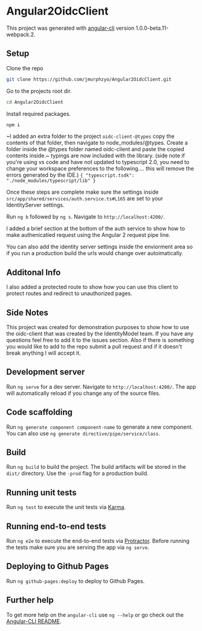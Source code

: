 # Angular2OidcClient

This project was generated with [angular-cli](https://github.com/angular/angular-cli) version 1.0.0-beta.11-webpack.2.

## Setup
Clone the repo
```bash
git clone https://github.com/jmurphzyo/Angular2OidcClient.git
```
Go to the projects root dir.
```bash
cd Angular2OidcClient
```
Install required packages.
```bash
npm i
```
~I added an extra folder to the project `oidc-client-@types` copy the contents of that folder, then navigate to node_modules/@types. Create a folder inside the @types folder named oidc-client and paste the copied contents inside.~
typings are now included with the library.
    (side note if you're using vs code and have not updated to typescript 2.0, you need to change your workspace preferences to the following.... this will remove the errors generated by the IDE.)
    ```
    {
        "typescript.tsdk": "./node_modules/typescript/lib"
    }
    ```

Once these steps are complete make sure the settings inside `src/app/shared/services/auth.service.ts#L165` are set to your IdentityServer settings.

Run `ng b` followed by `ng s`. Navigate to `http://localhost:4200/`.

I added a brief section at the bottom of the auth service to show how to make authenicatied request using the Angular 2 request pipe line.

You can also add the identity server settings inside the enviorment area so if you run a production build the urls would change over autoimatically.

## Additonal Info
I also added a protected route to show how you can use this client to protect routes and redirect to unauthorized pages.


##  Side Notes
This project was created for demonstration purposes to show how to use the oidc-client that was created by the IdentityModel team. If you have any questions feel free to add it to the issues section. Also if there is something you would like to add to the repo submit a pull request and if it doesn't break anything I will accept it.
    

## Development server
Run `ng serve` for a dev server. Navigate to `http://localhost:4200/`. The app will automatically reload if you change any of the source files.

## Code scaffolding

Run `ng generate component component-name` to generate a new component. You can also use `ng generate directive/pipe/service/class`.

## Build

Run `ng build` to build the project. The build artifacts will be stored in the `dist/` directory. Use the `-prod` flag for a production build.

## Running unit tests

Run `ng test` to execute the unit tests via [Karma](https://karma-runner.github.io).

## Running end-to-end tests

Run `ng e2e` to execute the end-to-end tests via [Protractor](http://www.protractortest.org/). 
Before running the tests make sure you are serving the app via `ng serve`.

## Deploying to Github Pages

Run `ng github-pages:deploy` to deploy to Github Pages.

## Further help

To get more help on the `angular-cli` use `ng --help` or go check out the [Angular-CLI README](https://github.com/angular/angular-cli/blob/master/README.md).
